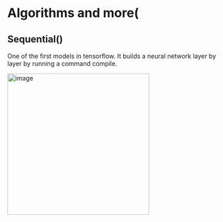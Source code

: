 # Algorithms and more(

## Sequential()
One of the first models in tensorflow. It builds a neural network layer by layer by running a command compile.

<img width="320" alt="image" src="https://github.com/AbdulHadi806/Machine-learning-Basic-notes/assets/113926529/27f9b346-59a7-42b8-8dd1-81e74fd0c218">
